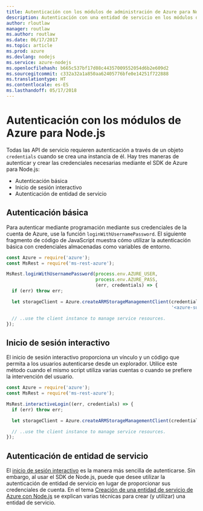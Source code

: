 ```yaml
---
title: Autenticación con los módulos de administración de Azure para Node.js
description: Autenticación con una entidad de servicio en los módulos de administración de Azure para Node.js
author: rloutlaw
manager: routlaw
ms.author: routlaw
ms.date: 06/17/2017
ms.topic: article
ms.prod: azure
ms.devlang: nodejs
ms.service: azure-nodejs
ms.openlocfilehash: b665c537bf17d08c44357009552054d6b2e609d2
ms.sourcegitcommit: c332a32a1a850aa62405776bfe0e14251f722888
ms.translationtype: HT
ms.contentlocale: es-ES
ms.lasthandoff: 05/17/2018
---
```

# <a name="authenticate-with-the-azure-modules-for-nodejs"></a>Autenticación con los módulos de Azure para Node.js 

Todas las API de servicio requieren autenticación a través de un objeto `credentials` cuando se crea una instancia de él. Hay tres maneras de autenticar y crear las credenciales necesarias mediante el SDK de Azure para Node.js: 

- Autenticación básica
- Inicio de sesión interactivo
- Autenticación de entidad de servicio

## <a name="basic-authentication"></a>Autenticación básica

Para autenticar mediante programación mediante sus credenciales de la cuenta de Azure, use la función `loginWithUsernamePassword`. El siguiente fragmento de código de JavaScript muestra cómo utilizar la autenticación básica con credenciales almacenadas como variables de entorno. 

```javascript
const Azure = require('azure');
const MsRest = require('ms-rest-azure');

MsRest.loginWithUsernamePassword(process.env.AZURE_USER, 
                                 process.env.AZURE_PASS, 
                                 (err, credentials) => {
  if (err) throw err;

  let storageClient = Azure.createARMStorageManagementClient(credentials, 
                                                             '<azure-subscription-id>');

  // ..use the client instance to manage service resources.
});
```

## <a name="interactive-login"></a>Inicio de sesión interactivo

El inicio de sesión interactivo proporciona un vínculo y un código que permita a los usuarios autenticarse desde un explorador. Utilice este método cuando el mismo script utiliza varias cuentas o cuando se prefiere la intervención del usuario.

```javascript
const Azure = require('azure');
const MsRest = require('ms-rest-azure');

MsRest.interactiveLogin((err, credentials) => {
  if (err) throw err;

  let storageClient = Azure.createARMStorageManagementClient(credentials, '<azure-subscription-id>');

  // ..use the client instance to manage service resources.
});
```

## <a name="service-principal-authentication"></a>Autenticación de entidad de servicio

El [inicio de sesión interactivo](#interactive-login) es la manera más sencilla de autenticarse. Sin embargo, al usar el SDK de Node.js, puede que desee utilizar la autenticación de entidad de servicio en lugar de proporcionar sus credenciales de cuenta. En el tema [Creación de una entidad de servicio de Azure con Node.js](./node-sdk-azure-authenticate-principal.md) se explican varias técnicas para crear (y utilizar) una entidad de servicio. 
